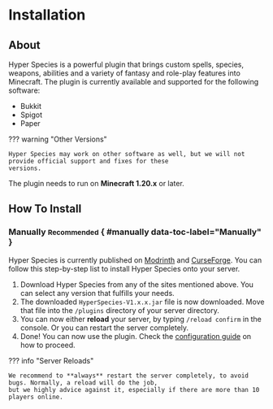 [Modrinth]: https://modrinth.com/
[CurseForge]: https://www.curseforge.com/
[configuration guide]: /getting-started/configuration

# Installation
## About
Hyper Species is a powerful plugin that brings custom spells, species, weapons, abilities and a variety of fantasy
and role-play features into Minecraft. The plugin is currently available and supported for the following software:

- Bukkit
- Spigot
- Paper

??? warning "Other Versions"

    Hyper Species may work on other software as well, but we will not provide official support and fixes for these
    versions.

The plugin needs to run on **Minecraft 1.20.x** or later.

## How To Install

### Manually <small>Recommended</small> { #manually data-toc-label="Manually" }

Hyper Species is currently published on [Modrinth] and [CurseForge]. You can follow this step-by-step list
to install Hyper Species onto your server.

1. Download Hyper Species from any of the sites mentioned above. You can select any version that fulfills your
   needs.
2. The downloaded `HyperSpecies-V1.x.x.jar` file is now downloaded. Move that file into the `/plugins` directory
   of your server directory.
3. You can now either **reload** your server, by typing `/reload confirm` in the console. Or you can restart the
   server completely.
4. Done! You can now use the plugin. Check the [configuration guide] on how to proceed.

??? info "Server Reloads"

    We recommend to **always** restart the server completely, to avoid bugs. Normally, a reload will do the job,
    but we highly advice against it, especially if there are more than 10 players online.